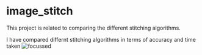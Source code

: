 # image_stitch
This project is related to comparing the different stitching algorithms.

I have compared differnt stitching algorithms in terms of accuracy and time taken
![focussed](https://user-images.githubusercontent.com/89358245/155951448-b102bf6d-aea2-40cb-83e0-9fa8b6d77a97.jpg)

